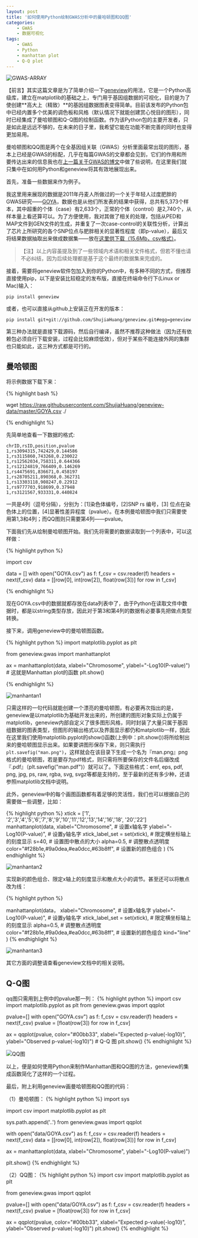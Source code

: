 ```yaml
---
layout: post
title: '如何使用Python绘制GWAS分析中的曼哈顿图和QQ图'
categories:
    - GWAS
    - 数据可视化
tags:
    - GWAS
    - Python
    - manhattan plot
    - Q-Q plot
---
```

![GWAS-ARRAY](http://7lrw1m.com1.z0.glb.clouddn.com/fg.post.2015-02-08.cover.jpg)

【前言】其实这篇文章是为了简单介绍一下[geneview](https://github.com/ShujiaHuang/geneview)的用法，它是一个Python高级库，建立在matplotlib的基础之上，专门用于基因组数据的可视化，目的是为了使创建**高大上（精致）**的基因组数据图表变得简单。目前该发布的Python包中已经内置多个优美的调色板和风格（默认情况下就能创建赏心悦目的图形），同时已经集成了曼哈顿图和Q-Q图的绘制函数。作为该Python包的主要开发者，只是如此是远远不够的，在未来的日子里，我希望它能在功能不断完善的同时也变得更加易用。


曼哈顿图和QQ图是两个在全基因组关联（GWAS）分析里面最常出现的图形，基本上已经是GWAS的标配，几乎在每篇GWAS的文章都会见到，它们的作用和所要传达出来的信息我也在[上一篇关于GWAS的博文]()中做了些说明，在这里我们就只集中在如何用Python和geneview将其有效地展现出来。

首先，准备一些数据来作为例子。

我这里用来展现的数据是2011年丹麦人所做过的一个关于年轻人过度肥胖的GWAS研究——[GOYA](http://journals.plos.org/plosone/article?id=10.1371/journal.pone.0024303)，数据也是从他们所发表的结果中获得，总共有5,373个样本，其中超重的个体（case）有2,633个，正常的个体（control）是2,740个，从样本量上看还算可以。为了方便使用，我对其做了相关的处理，包括从PED和MAP文件到GEN文件的生成，并重复了一次case-control的关联性分析，计算出了芯片上所研究的各个SNP位点与肥胖相关的显著性程度（即p-value），最后又将结果数据抽取出来做成数据集——放在[这里供下载（15.6Mb，csv格式）](https://github.com/ShujiaHuang/geneview-data/blob/master/GOYA.csv)。

> 【注】以上内容虽提及到了一些领域内术语和相关文件格式，但若不懂也请不必纠结，因为后续处理都是基于这个最终的数据集来完成的。


接着，需要将geneview软件包加入到你的Python中，有多种不同的方式，但推荐直接使用pip，以下是安装比较稳定的发布版，直接在终端命令行下(Linux or Mac)输入：

```
pip install geneview
```

或者，也可以直接从github上安装正在开发的版本：

```
pip install git+git://github.com/ShujiaHuang/geneview.git#egg=geneview
```
第三种办法就是直接下载源码，然后自行编译，虽然不推荐这种做法（因为还有依赖包必须自行下载安装，过程会比较麻烦低效），但对于某些不能连接外网的集群也只能如此，这三种方式都是可行的。


曼哈顿图
-------

将示例数据下载下来：

{% highlight bash %}

wget https://raw.githubusercontent.com/ShujiaHuang/geneview-data/master/GOYA.csv ./

{% endhighlight %}

先简单地查看一下数据的格式:

```
chrID,rsID,position,pvalue
1,rs3094315,742429,0.144586
1,rs3115860,743268,0.230022
1,rs12562034,758311,0.644366
1,rs12124819,766409,0.146269
1,rs4475691,836671,0.458197
1,rs28705211,890368,0.362731
1,rs13303118,908247,0.22912
1,rs9777703,918699,0.37948
1,rs3121567,933331,0.440824
```

一共是4列（逗号分隔），分别为：[1]染色体编号，[2]SNP rs 编号，[3] 位点在染色体上的位置，[4]显著性差异程度（pvalue）。在本例曼哈顿图中我们只需要使用第1,3和4列；而QQ图则只需要第4列——pvalue。

下面我们先从绘制曼哈顿图开始。我们先将需要的数据读取到一个列表中，可以这样做：

{% highlight python %}

import csv

data = []
with open("GOYA.csv") as f:
	f_csv = csv.reader(f)
	headers = next(f_csv)
	data = [[row[0], int(row[2]), float(row[3])] for row in f_csv]

{% endhighlight %}

现在GOYA.csv中的数据就都存放在data列表中了，由于Python在读取文件中数据时，都是以string类型存放，因此对于第3和第4列的数据有必要事先把做点类型转换。

接下来，调用geneview中的曼哈顿图函数。

{% highlight python %}
import matplotlib.pyplot as plt

from geneview.gwas import manhattanplot

ax = manhattanplot(data, xlabel="Chromosome", ylabel="-Log10(P-value)")  # 这就是Manhattan plot的函数
plt.show()

{% endhighlight %}

![manhantan1](http://7u2had.com1.z0.glb.clouddn.com/post.man-0.png)

只需这样的一句代码就能创建一个漂亮的曼哈顿图，有必要再次指出的是，geneview是以matplotlib为基础开发出来的，所创建的图形对象实际上仍属于matplotlib，geneview内部自定义了很多图形风格，同时封装了大量只属于基因组数据的图表类型，但图形的输出格式以及界面显示都仍和matplotlib一样，因此在这里我们使用matplotlib.pyplot的show()函数(上例中：plt.show())将所绘制出来的曼哈顿图显示出来。如果要讲图形保存下来，则只需执行`plt.savefig("man.png")`，这样就会在该目录下生成一个名为『man.png』png格式的曼哈顿图，若是要存为pdf格式，则只需将所要保存的文件名后缀改成『.pdf』（plt.savefig("man.pdf")）就可以了。下面这些格式：emf, eps, pdf, png, jpg, ps, raw, rgba, svg, svgz等都是支持的，至于最新的还有多少种，还请参照matplotlib文档中说明。

此外，geneview中的每个画图函数都有着足够的灵活性，我们也可以根据自己的需要做一些调整，比如：

{% highlight python %}
xtick = ['1', '2','3','4','5','6','7','8','9','10','11','12','13','14','16','18', '20','22']
manhattanplot(data,
              xlabel="Chromosome", # 设置x轴名字
              ylabel="-Log10(P-value)", # 设置y轴名字
              xtick_label_set = set(xtick), # 限定横坐标轴上的刻度显示
              s=40, # 设置图中散点的大小
              alpha=0.5, # 调整散点透明度
              color="#f28b1e,#9a0dea,#ea0dcc,#63b8ff", # 设置新的颜色组合
              ) 
{% endhighlight %}

![manhantan2](http://7u2had.com1.z0.glb.clouddn.com/post.man-1.png)

实现新的颜色组合、限定x轴上的刻度显示和散点大小的调节。甚至还可以将散点改为线：

{% highlight python %}

manhattanplot(data，
              xlabel="Chromosome", # 设置x轴名字
              ylabel="-Log10(P-value)", # 设置y轴名字
              xtick_label_set = set(xtick), # 限定横坐标轴上的刻度显示
              alpha=0.5, # 调整散点透明度
              color="#f28b1e,#9a0dea,#ea0dcc,#63b8ff", # 设置新的颜色组合
              kind="line"
              ) 
{% endhighlight %}

![manhantan3](http://7u2had.com1.z0.glb.clouddn.com/post.man-2.png)

其它方面的调整请查看geneview文档中的相关说明。

Q-Q图
-----

qq图只需用到上例中的pvalue那一列：
{% highlight python %}
import csv
import matplotlib.pyplot as plt
from geneview.gwas import qqplot

pvalue=[]
with open("GOYA.csv") as f:
    f_csv = csv.reader(f)
    headers = next(f_csv)
    pvalue = [float(row[3]) for row in f_csv]

ax = qqplot(pvalue, color="#00bb33", xlabel="Expected p-value(-log10)", ylabel="Observed p-value(-log10)") # Q-Q 图
plt.show()
{% endhighlight %}

![QQ图](http://7u2had.com1.z0.glb.clouddn.com/post.qq-1.png)

以上，便是如何使用Python来制作Manhattan图和QQ图的方法，geneview的集成函数简化了这样的一个过程。

最后，附上利用geneview画曼哈顿图和QQ图的代码：

（1）曼哈顿图：
{% highlight python %}
import sys

import csv
import matplotlib.pyplot as plt

sys.path.append('..')
from geneview.gwas import qqplot

with open("data/GOYA.csv") as f:
    f_csv = csv.reader(f)
    headers = next(f_csv)
    data = [[row[0], int(row[2]), float(row[3])] for row in f_csv]

ax = manhattanplot(data, xlabel="Chromosome", ylabel="-Log10(P-value)")

plt.show()
{% endhighlight %}

（2）QQ图：
{% highlight python %}
import csv
import matplotlib.pyplot as plt

from geneview.gwas import qqplot

pvalue=[]
with open("data/GOYA.csv") as f:
    f_csv = csv.reader(f)
    headers = next(f_csv)
    pvalue = [float(row[3]) for row in f_csv]

ax = qqplot(pvalue, color="#00bb33", xlabel="Expected p-value(-log10)", ylabel="Observed p-value(-log10)")
plt.show()
{% endhighlight %}


